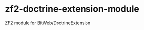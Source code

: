 zf2-doctrine-extension-module
=============================

ZF2 module for BitWeb/DoctrineExtension

